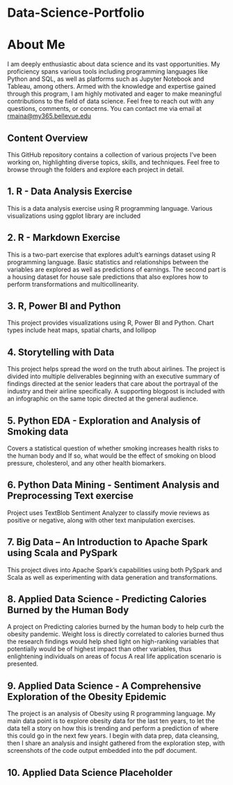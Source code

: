 # Data-Science-Portfolio

# About Me
I am deeply enthusiastic about data science and its vast opportunities. My proficiency spans various tools including programming languages like Python and SQL, as well as platforms such as Jupyter Notebook and Tableau, among others. Armed with the knowledge and expertise gained through this program, I am highly motivated and eager to make meaningful contributions to the field of data science. Feel free to reach out with any questions, comments, or concerns. You can contact me via email at rmaina@my365.bellevue.edu

## Content Overview
This GitHub repository contains a collection of various projects I've been working on, highlighting diverse topics, skills, and techniques. Feel free to browse through the folders and explore each project in detail.

## 1.	R - Data Analysis Exercise  
This is a data analysis exercise using R programming language. Various visualizations using ggplot library are included 
## 2.	R - Markdown Exercise  
This is a two-part exercise that explores adult’s earnings dataset using R programming language. Basic statistics and relationships between the variables are explored as well as predictions of earnings. 
The second part is a housing dataset for house sale predictions that also explores how to perform transformations and multicollinearity.
## 3.	R, Power BI and Python  
This project provides visualizations using R, Power BI and Python. Chart types include heat maps, spatial charts, and lollipop  
## 4.	Storytelling with Data   
This project helps spread the word on the truth about airlines. The project is divided into multiple deliverables beginning with an executive summary of findings directed at the senior leaders that care about the portrayal of the industry and their airline specifically. A supporting blogpost is included with an infographic on the same topic directed at the general audience.  
## 5.	Python EDA - Exploration and Analysis of Smoking data
Covers a statistical question of whether smoking increases health risks to the human body and If so, what would be the effect of smoking on blood pressure, cholesterol, and any other health biomarkers.  
## 6.	Python Data Mining - Sentiment Analysis and Preprocessing Text exercise 
Project uses TextBlob Sentiment Analyzer to classify movie reviews as positive or negative, along with other text manipulation exercises. 
## 7.	Big Data – An Introduction to Apache Spark using Scala and PySpark
This project dives into Apache Spark’s capabilities using both PySpark and Scala as well as experimenting with data generation and transformations.
## 8.	Applied Data Science - Predicting Calories Burned by the Human Body
A project on Predicting calories burned by the human body to help curb the obesity pandemic. Weight loss is directly correlated to calories burned thus the research findings would help shed light on high-ranking variables that potentially would be of highest impact than other variables, thus enlightening individuals on areas of focus A real life application scenario is presented.  
## 9.	Applied Data Science - A Comprehensive Exploration of the Obesity Epidemic
The project is an analysis of Obesity using R programming language. My main data point is to explore obesity data for the last ten years, to let the data tell a story on how this is trending and perform a prediction of where this could go in the next few years. I begin with data prep, data cleansing, then I share an analysis and insight gathered from the exploration step, with screenshots of the code output embedded into the pdf document.
## 10.	 Applied Data Science Placeholder


